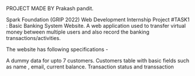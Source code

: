 PROJECT MADE BY Prakash pandit.

Spark Foundation (GRIP 2022) Web Development Internship Project #TASK1 : Basic Banking System Website.
A web application used to transfer virtual money between multiple users and 
also record the banking transactions/activities.

The website has following specifications -

A dummy data for upto 7 customers.
Customers table with basic fields such as name , email, current balance.
Transaction status and transsaction
